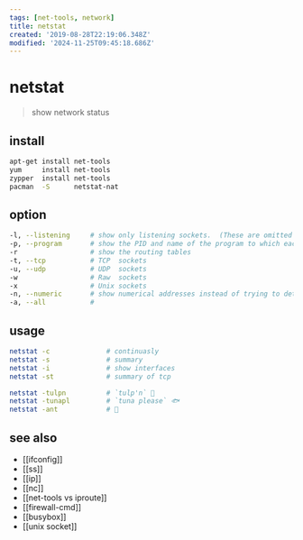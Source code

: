 ```yaml
---
tags: [net-tools, network]
title: netstat
created: '2019-08-28T22:19:06.348Z'
modified: '2024-11-25T09:45:18.686Z'
---
```


# netstat

> show network status

## install

```sh
apt-get install net-tools
yum     install net-tools
zypper  install net-tools
pacman  -S      netstat-nat
```

## option

```sh
-l, --listening     # show only listening sockets.  (These are omitted by default.)
-p, --program       # show the PID and name of the program to which each socket belongs
-r                  # show the routing tables
-t, --tcp           # TCP  sockets
-u, --udp           # UDP  sockets
-w                  # Raw  sockets
-x                  # Unix sockets
-n, --numeric       # show numerical addresses instead of trying to determine symbolic host, port or user names
-a, --all           # 
```

## usage

```sh
netstat -c              # continuasly
netstat -s              # summary
netstat -i              # show interfaces
netstat -st             # summary of tcp

netstat -tulpn          # `tulp'n` 🌷
netstat -tunapl         # `tuna please` 🐟
netstat -ant            # 🐜
```

## see also

- [[ifconfig]]
- [[ss]]
- [[ip]]
- [[nc]]
- [[net-tools vs iproute]]
- [[firewall-cmd]]
- [[busybox]]
- [[unix socket]]
